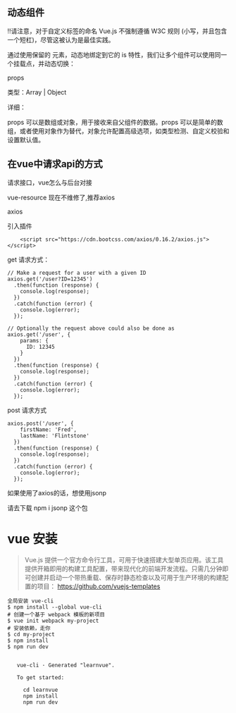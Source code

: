 
## 动态组件
!!请注意，对于自定义标签的命名 Vue.js 不强制遵循 W3C 规则 (小写，并且包含一个短杠)，尽管这被认为是最佳实践。

通过使用保留的 <component> 元素，动态地绑定到它的 is 特性，我们让多个组件可以使用同一个挂载点，并动态切换：

props

类型：Array<string> | Object

详细：

props 可以是数组或对象，用于接收来自父组件的数据。props 可以是简单的数组，或者使用对象作为替代，对象允许配置高级选项，如类型检测、自定义校验和设置默认值。


## 在vue中请求api的方式  
请求接口，vue怎么与后台对接  

vue-resource 现在不维修了,推荐axios

axios

引入插件
```
    <script src="https://cdn.bootcss.com/axios/0.16.2/axios.js"></script>
```

get 请求方式：

```
// Make a request for a user with a given ID
axios.get('/user?ID=12345')
  .then(function (response) {
    console.log(response);
  })
  .catch(function (error) {
    console.log(error);
  });

// Optionally the request above could also be done as
axios.get('/user', {
    params: {
      ID: 12345
    }
  })
  .then(function (response) {
    console.log(response);
  })
  .catch(function (error) {
    console.log(error);
  });   
```

post 请求方式 

```
axios.post('/user', {
    firstName: 'Fred',
    lastName: 'Flintstone'
  })
  .then(function (response) {
    console.log(response);
  })
  .catch(function (error) {
    console.log(error);
  });
```

如果使用了axios的话，想使用jsonp 

请去下载 npm i jsonp 这个包

# vue 安装
> Vue.js 提供一个官方命令行工具，可用于快速搭建大型单页应用。该工具提供开箱即用的构建工具配置，带来现代化的前端开发流程。只需几分钟即可创建并启动一个带热重载、保存时静态检查以及可用于生产环境的构建配置的项目：
https://github.com/vuejs-templates

```
全局安装 vue-cli
$ npm install --global vue-cli
# 创建一个基于 webpack 模板的新项目
$ vue init webpack my-project
# 安装依赖，走你
$ cd my-project
$ npm install
$ npm run dev
```


```

   vue-cli · Generated "learnvue".

   To get started:

     cd learnvue
     npm install
     npm run dev

```

